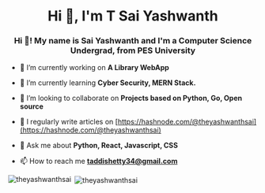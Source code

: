 <h1 align="center">Hi 👋, I'm T Sai Yashwanth</h1>
<h3 align="center">Hi 👋! My name is Sai Yashwanth and I'm a Computer Science Undergrad, from PES University</h3>

- 🔭 I’m currently working on **A Library WebApp**

- 🌱 I’m currently learning **Cyber Security, MERN Stack.**

- 👯 I’m looking to collaborate on **Projects based on Python, Go, Open source**

- 📝 I regularly write articles on [https://hashnode.com/@theyashwanthsai](https://hashnode.com/@theyashwanthsai)

- 💬 Ask me about **Python, React, Javascript, CSS**

- 📫 How to reach me **taddishetty34@gmail.com**



<p><img align="left" src="https://github-readme-stats.vercel.app/api/top-langs?username=theyashwanthsai&show_icons=true&locale=en&layout=compact" alt="theyashwanthsai" /></p>

<p>&nbsp;<img align="center" src="https://github-readme-stats.vercel.app/api?username=theyashwanthsai&show_icons=true&locale=en" alt="theyashwanthsai" /></p>
